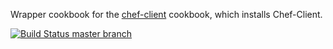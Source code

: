 Wrapper cookbook for the [chef-client](https://supermarket.chef.io/cookbooks/chef-client) cookbook, which installs Chef-Client.

[![Build Status master branch](https://chef-ci.typo3.org/job/TYPO3-cookbooks/job/t3-chef.client/branch/master/badge/icon)](https://chef-ci.typo3.org/job/TYPO3-cookbooks/job/t3-chef-client/branch/master/)
